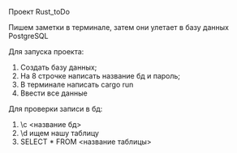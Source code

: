 Проект Rust_toDo

Пишем заметки в терминале, затем они улетает в базу данных PostgreSQL

Для запуска проекта:
1. Создать базу данных;
2. На 8 строчке написать название бд и пароль;
3. В терминале написать cargo run 
4. Ввести все данные 

Для проверки записи в бд:
1. \с <название бд>
2. \d ищем нашу таблицу
3. SELECT * FROM <название таблицы>
